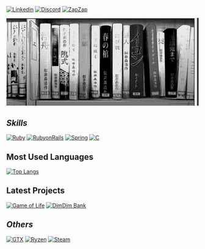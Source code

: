 [![Linkedin](https://img.shields.io/badge/LinkedIn-0077B5?style=for-the-badge&logo=linkedin&logoColor=white)](https://www.linkedin.com/in/lucasgrfzan/)
[![Discord](https://img.shields.io/badge/Discord-7289DA?style=for-the-badge&logo=discord&logoColor=white)](https://discordlookup.com/user/744312574635409408)
[![ZapZap](https://img.shields.io/badge/WhatsApp-25D366?style=for-the-badge&logo=whatsapp&logoColor=white)](https://wa.me/5511952255818)


<img src="23c063fa2ea57199dcead7128e0638ef.jpg" alt="Profile Image">

## *Skills*
[![Ruby](https://img.shields.io/badge/Ruby-CC342D?style=for-the-badge&logo=ruby&logoColor=white)](https://www.ruby-lang.org/)
[![RubyonRails](https://img.shields.io/badge/Ruby_on_Rails-CC0000?style=for-the-badge&logo=ruby-on-rails&logoColor=white)](https://rubyonrails.org/)
[![Spring](https://img.shields.io/badge/Spring-6DB33F?style=for-the-badge&logo=spring&logoColor=white)](https://spring.io/)
[![C](https://img.shields.io/badge/C-00599C?style=for-the-badge&logo=c&logoColor=white)](https://devdocs.io/c/)

## Most Used Languages

[![Top Langs](https://github-readme-stats.vercel.app/api/top-langs/?username=DigaLugas&layout=compact&theme=dark)](https://github.com/anuraghazra/github-readme-stats)

## Latest Projects

[![Game of Life](https://github-readme-stats.vercel.app/api/pin/?username=DigaLugas&repo=gameoflife&theme=dark&show_owner=true&description_lines_count)](https://github.com/DigaLugas/GameOfLife) [![DimDim Bank](https://github-readme-stats.vercel.app/api/pin/?username=DigaLugas&repo=DimDim-Bank&theme=dark&show_owner=true&description_lines_count=3)](https://github.com/DigaLugas/DimDim-Bank) 

## *Others*

[![GTX](https://img.shields.io/badge/NVIDIA-GTX3060-76B900?style=for-the-badge&logo=nvidia&logoColor=white)]()
[![Ryzen](https://img.shields.io/badge/AMD-Ryzen_5_5600G-ED1C24?style=for-the-badge&logo=amd&logoColor=white)]()
[![Steam](https://img.shields.io/badge/Steam-000000?style=for-the-badge&logo=steam&logoColor=white)](https://steamcommunity.com/profiles/76561199214311469)
